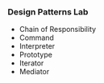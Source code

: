 ### Design Patterns Lab
* Chain of Responsibility
* Command
* Interpreter
* Prototype
* Iterator
* Mediator